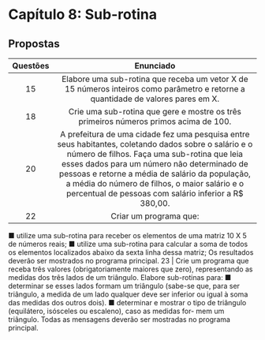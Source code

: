 # Capítulo 8: Sub-rotina 

## Propostas

Questões | Enunciado
:---------: | :------:
15 | Elabore uma sub-rotina que receba um vetor X de 15 números inteiros como parâmetro e retorne a quantidade de valores pares em X.
18 | Crie uma sub-rotina que gere e mostre os três primeiros números primos acima de 100.
20 | A prefeitura de uma cidade fez uma pesquisa entre seus habitantes, coletando dados sobre o salário e o número de filhos. Faça uma sub-rotina que leia esses dados para um número não determinado de pessoas e retorne a média de salário da população, a média do número de filhos, o maior salário e o percentual de pessoas com salário inferior a R$ 380,00.
22 | Criar um programa que:
■ utilize uma sub-rotina para receber os elementos de uma matriz 10 X 5 de números reais;
■ utilize uma sub-rotina para calcular a soma de todos os elementos localizados abaixo da sexta linha
dessa matriz; Os resultados deverão ser mostrados no programa principal.
23 | Crie um programa que receba três valores (obrigatoriamente maiores que zero), representando as medidas dos três lados de um triângulo. Elabore sub-rotinas para:
■ determinar se esses lados formam um triângulo (sabe-se que, para ser triângulo, a medida de um
lado qualquer deve ser inferior ou igual à soma das medidas dos outros dois).
■ determinar e mostrar o tipo de triângulo (equilátero, isósceles ou escaleno), caso as medidas for-
mem um triângulo.
Todas as mensagens deverão ser mostradas no programa principal.